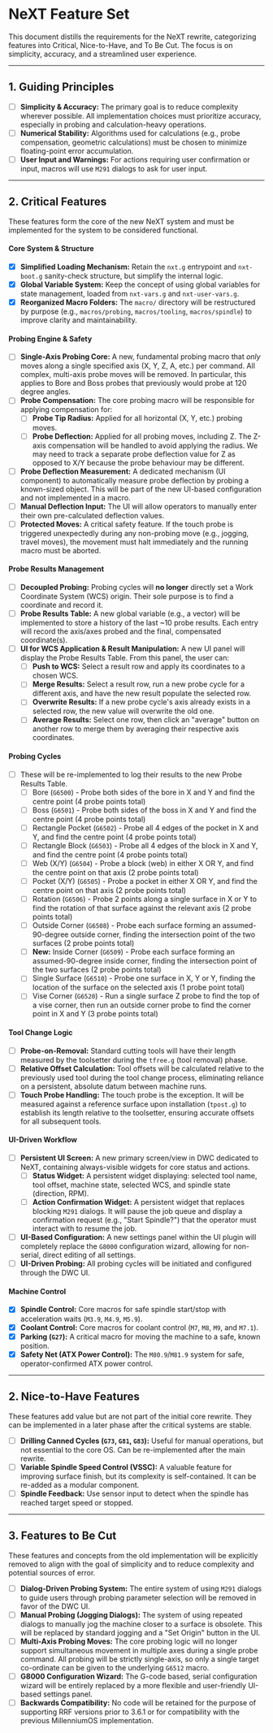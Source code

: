# NeXT Feature Set

This document distills the requirements for the NeXT rewrite, categorizing features into Critical, Nice-to-Have, and To Be Cut. The focus is on simplicity, accuracy, and a streamlined user experience.

---

## 1. Guiding Principles

- [ ] **Simplicity & Accuracy:** The primary goal is to reduce complexity wherever possible. All implementation choices must prioritize accuracy, especially in probing and calculation-heavy operations.
- [ ] **Numerical Stability:** Algorithms used for calculations (e.g., probe compensation, geometric calculations) must be chosen to minimize floating-point error accumulation.
- [ ] **User Input and Warnings:** For actions requiring user confirmation or input, macros will use `M291` dialogs to ask for user input.
---

## 2. Critical Features

These features form the core of the new NeXT system and must be implemented for the system to be considered functional.

#### **Core System & Structure**
- [x] **Simplified Loading Mechanism:** Retain the `nxt.g` entrypoint and `nxt-boot.g` sanity-check structure, but simplify the internal logic.
- [x] **Global Variable System:** Keep the concept of using global variables for state management, loaded from `nxt-vars.g` and `nxt-user-vars.g`.
- [x] **Reorganized Macro Folders:** The `macro/` directory will be restructured by purpose (e.g., `macros/probing`, `macros/tooling`, `macros/spindle`) to improve clarity and maintainability.

#### **Probing Engine & Safety**
- [ ] **Single-Axis Probing Core:** A new, fundamental probing macro that *only* moves along a single specified axis (X, Y, Z, A, etc.) per command. All complex, multi-axis probe moves will be removed. In particular, this applies to Bore and Boss probes that previously would probe at 120 degree angles.
- [ ] **Probe Compensation:** The core probing macro will be responsible for applying compensation for:
    - [ ] **Probe Tip Radius:** Applied for all horizontal (X, Y, etc.) probing moves.
    - [ ] **Probe Deflection:** Applied for all probing moves, including Z. The Z-axis compensation will be handled to avoid applying the radius. We may need to track a separate probe deflection value for Z as opposed to X/Y because the probe behaviour may be different.
- [ ] **Probe Deflection Measurement:** A dedicated mechanism (UI component) to automatically measure probe deflection by probing a known-sized object. This will be part of the new UI-based configuration and not implemented in a macro.
- [ ] **Manual Deflection Input:** The UI will allow operators to manually enter their own pre-calculated deflection values.
- [ ] **Protected Moves:** A critical safety feature. If the touch probe is triggered unexpectedly during any non-probing move (e.g., jogging, travel moves), the movement must halt immediately and the running macro must be aborted.

#### **Probe Results Management**
- [ ] **Decoupled Probing:** Probing cycles will **no longer** directly set a Work Coordinate System (WCS) origin. Their sole purpose is to find a coordinate and record it.
- [ ] **Probe Results Table:** A new global variable (e.g., a vector) will be implemented to store a history of the last ~10 probe results. Each entry will record the axis/axes probed and the final, compensated coordinate(s).
- [ ] **UI for WCS Application & Result Manipulation:** A new UI panel will display the Probe Results Table. From this panel, the user can:
    - [ ] **Push to WCS:** Select a result row and apply its coordinates to a chosen WCS.
    - [ ] **Merge Results:** Select a result row, run a new probe cycle for a different axis, and have the new result populate the selected row.
    - [ ] **Overwrite Results:** If a new probe cycle's axis already exists in a selected row, the new value will overwrite the old one.
    - [ ] **Average Results:** Select one row, then click an "average" button on another row to merge them by averaging their respective axis coordinates.

#### **Probing Cycles**
- [ ] These will be re-implemented to log their results to the new Probe Results Table.
    - [ ] Bore (`G6500`) - Probe both sides of the bore in X and Y and find the centre point (4 probe points total)
    - [ ] Boss (`G6501`) - Probe both sides of the boss in X and Y and find the centre point (4 probe points total)
    - [ ] Rectangle Pocket (`G6502`) - Probe all 4 edges of the pocket in X and Y, and find the centre point (4 probe points total)
    - [ ] Rectangle Block (`G6503`) - Probe all 4 edges of the block in X and Y, and find the centre point (4 probe points total)
    - [ ] Web (X/Y) (`G6504`) - Probe a block (web) in either X OR Y, and find the centre point on that axis (2 probe points total)
    - [ ] Pocket (X/Y) (`G6505`) - Probe a pocket in either X OR Y, and find the centre point on that axis (2 probe points total)
    - [ ] Rotation (`G6506`) - Probe 2 points along a single surface in X or Y to find the rotation of that surface against the relevant axis (2 probe points total)
    - [ ] Outside Corner (`G6508`) - Probe each surface forming an assumed-90-degree outside corner, finding the intersection point of the two surfaces (2 probe points total)
    - [ ] **New:** Inside Corner (`G6509`) - Probe each surface forming an assumed-90-degree inside corner, finding the intersection point of the two surfaces (2 probe points total)
    - [ ] Single Surface (`G6510`) - Probe one surface in X, Y or Y, finding the location of the surface on the selected axis (1 probe point total)
    - [ ] Vise Corner (`G6520`) - Run a single surface Z probe to find the top of a vise corner, then run an outside corner probe to find the corner point in X and Y (3 probe points total)

#### **Tool Change Logic**
- [ ] **Probe-on-Removal:** Standard cutting tools will have their length measured by the toolsetter during the `tfree.g` (tool removal) phase.
- [ ] **Relative Offset Calculation:** Tool offsets will be calculated relative to the previously used tool during the tool change process, eliminating reliance on a persistent, absolute datum between machine runs.
- [ ] **Touch Probe Handling:** The touch probe is the exception. It will be measured against a reference surface upon installation (`tpost.g`) to establish its length relative to the toolsetter, ensuring accurate offsets for all subsequent tools.

#### **UI-Driven Workflow**
- [ ] **Persistent UI Screen:** A new primary screen/view in DWC dedicated to NeXT, containing always-visible widgets for core status and actions.
    - [ ] **Status Widget:** A persistent widget displaying: selected tool name, tool offset, machine state, selected WCS, and spindle state (direction, RPM).
    - [ ] **Action Confirmation Widget:** A persistent widget that replaces blocking `M291` dialogs. It will pause the job queue and display a confirmation request (e.g., "Start Spindle?") that the operator must interact with to resume the job.
- [ ] **UI-Based Configuration:** A new settings panel within the UI plugin will completely replace the `G8000` configuration wizard, allowing for non-serial, direct editing of all settings.
- [ ] **UI-Driven Probing:** All probing cycles will be initiated and configured through the DWC UI.

#### **Machine Control**
- [x] **Spindle Control:** Core macros for safe spindle start/stop with acceleration waits (`M3.9`, `M4.9`, `M5.9`).
- [x] **Coolant Control:** Core macros for coolant control (`M7`, `M8`, `M9`, and `M7.1`).
- [x] **Parking (`G27`):** A critical macro for moving the machine to a safe, known position.
- [x] **Safety Net (ATX Power Control):** The `M80.9`/`M81.9` system for safe, operator-confirmed ATX power control.

---

## 2. Nice-to-Have Features

These features add value but are not part of the initial core rewrite. They can be implemented in a later phase after the critical systems are stable.

- [ ] **Drilling Canned Cycles (`G73`, `G81`, `G83`):** Useful for manual operations, but not essential to the core OS. Can be re-implemented after the main rewrite.
- [ ] **Variable Spindle Speed Control (VSSC):** A valuable feature for improving surface finish, but its complexity is self-contained. It can be re-added as a modular component.
- [ ] **Spindle Feedback:** Use sensor input to detect when the spindle has reached target speed or stopped.

---

## 3. Features to Be Cut

These features and concepts from the old implementation will be explicitly removed to align with the goal of simplicity and to reduce complexity and potential sources of error.

- [ ] **Dialog-Driven Probing System:** The entire system of using `M291` dialogs to guide users through probing parameter selection will be removed in favor of the DWC UI.
- [ ] **Manual Probing (Jogging Dialogs):** The system of using repeated dialogs to manually jog the machine closer to a surface is obsolete. This will be replaced by standard jogging and a "Set Origin" button in the UI.
- [ ] **Multi-Axis Probing Moves:** The core probing logic will no longer support simultaneous movement in multiple axes during a single probe command. All probing will be strictly single-axis, so only a single target co-ordinate can be given to the underlying `G6512` macro.
- [ ] **G8000 Configuration Wizard:** The G-code based, serial configuration wizard will be entirely replaced by a more flexible and user-friendly UI-based settings panel.
- [ ] **Backwards Compatibility:** No code will be retained for the purpose of supporting RRF versions prior to 3.6.1 or for compatibility with the previous MillenniumOS implementation.